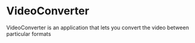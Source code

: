 # VideoConverter
VideoConverter is an application that lets you convert the video between particular formats
